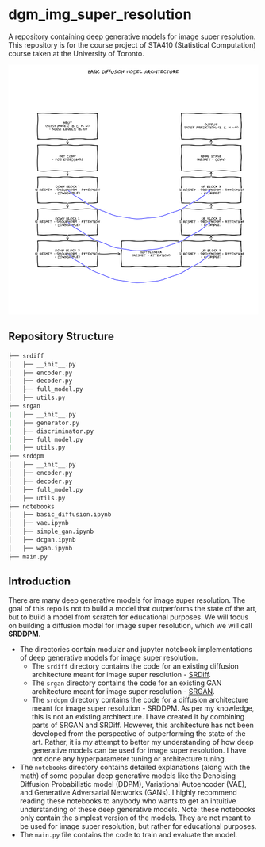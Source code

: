 # **dgm_img_super_resolution**

A repository containing deep generative models for image super resolution. This repository is for the course project of STA410 (Statistical Computation) course taken at the University of Toronto.

![Basic Diffusion Model Architecture](basic_diffusion_model.png "Basic Diffusion Model Architecture")

## **Repository Structure**

```bash
├── srdiff
│   ├── __init__.py
│   ├── encoder.py
│   ├── decoder.py
│   ├── full_model.py
│   ├── utils.py
├── srgan
|   ├── __init__.py
|   ├── generator.py
|   ├── discriminator.py
|   ├── full_model.py
|   ├── utils.py
├── srddpm
│   ├── __init__.py
│   ├── encoder.py
│   ├── decoder.py
│   ├── full_model.py
│   ├── utils.py
├── notebooks
│   ├── basic_diffusion.ipynb
│   ├── vae.ipynb
│   ├── simple_gan.ipynb
│   ├── dcgan.ipynb
│   ├── wgan.ipynb
├── main.py
```


## **Introduction**

There are many deep generative models for image super resolution. The goal of this repo is not to build a model that outperforms the state of the art, but to build a model from scratch for educational purposes. We will focus on building a diffusion model for image super resolution, which we will call **SRDDPM**. 

- The directories contain modular and jupyter notebook implementations of deep generative models for image super resolution. 
    - The `srdiff` directory contains the code for an existing diffusion architecture meant for image super resolution - [SRDiff](https://arxiv.org/abs/2104.14951).
    - The `srgan` directory contains the code for an existing GAN architecture meant for image super resolution - [SRGAN](https://arxiv.org/abs/1609.04802).
    - The `srddpm` directory contains the code for a diffusion architecture meant for image super resolution - SRDDPM. As per my knowledge, this is not an existing architecture. I have created it by combining parts of SRGAN and SRDiff. However, this architecture has not been developed from the perspective of outperforming the state of the art. Rather, it is my attempt to better my understanding of how deep generative models can be used for image super resolution. I have not done any hyperparameter tuning or architecture tuning.  
- The `notebooks` directory contains detailed explanations (along with the math) of some popular deep generative models like the Denoising Diffusion Probabilistic model (DDPM), Variational Autoencoder (VAE), and Generative Adversarial Networks (GANs). I highly recommend reading these notebooks to anybody who wants to get an intuitive understanding of these deep generative models. Note: these notebooks only contain the simplest version of the models. They are not meant to be used for image super resolution, but rather for educational purposes.
- The `main.py` file contains the code to train and evaluate the model.

<!-- ## **SRDDPM Architecture**

You can run the SRDDPM architecture end-to-end using my [Kaggle notebook](https://www.kaggle.com/code/aryamanbansal/srddpm).

## **Dataset**

To train SRDDPM, I used the [DIV2K](https://data.vision.ee.ethz.ch/cvl/DIV2K/) dataset available on [Kaggle](https://www.kaggle.com/datasets/soumikrakshit/div2k-high-resolution-images). -->